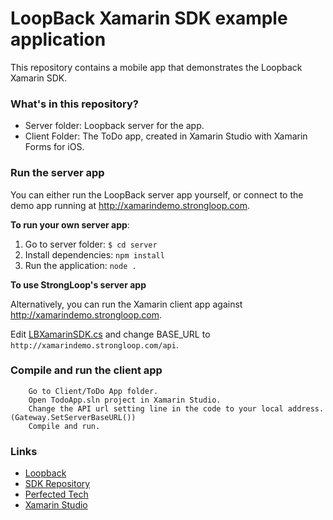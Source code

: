 # LoopBack Xamarin SDK example application 

This repository contains a mobile app that demonstrates the Loopback Xamarin SDK.

### What's in this repository? ###

* Server folder: Loopback server for the app.
* Client Folder: The ToDo app, created in Xamarin Studio with Xamarin Forms for iOS.

###  Run the server app

You can either run the LoopBack server app yourself, or connect to the demo app running at http://xamarindemo.strongloop.com.

**To run your own server app**:

1. Go to server folder: 
  ```$ cd server```
1. Install dependencies:
  ```npm install```
1.  Run the application:
  ```node .```

**To use StrongLoop's server app**

Alternatively, you can run the Xamarin client app against http://xamarindemo.strongloop.com.

Edit [LBXamarinSDK.cs](https://github.com/strongloop/loopback-example-xamarin/blob/master/Client/Todo%20App/TodoApp/TodoApp/LBXamarinSDK.cs) and change BASE_URL to `http://xamarindemo.strongloop.com/api`.

### Compile and run the client app

        Go to Client/ToDo App folder.
        Open TodoApp.sln project in Xamarin Studio.
        Change the API url setting line in the code to your local address. (Gateway.SetServerBaseURL())
        Compile and run.

### Links ###

* [Loopback](http://loopback.io)
* [SDK Repository](https://github.com/strongloop/loopback-sdk-xamarin)
* [Perfected Tech](http://perfectedtech.com)
* [Xamarin Studio](http://xamarin.com)
